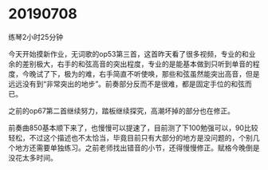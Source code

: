# 20190708

练琴2小时25分钟

今天开始摸新作业，无词歌的op53第三首，这首昨天看了很多视频，专业的和业余的差别极大，右手的和弦高音的突出程度，专业的是能基本做到只听到单音的程度，今晚试了下，极为的难，右手简直不听使唤，那些和弦虽然能突出高音，但是远远没有到“非常突出的地步”。前奏部分反而不是很难，都是固定手位的和弦而已。

之前的op67第二首继续努力，踏板继续探究，高潮坏掉的部分也在修正。

前奏曲850基本顺下来了，也慢慢可以提速了，目前测了下100勉强可以，90比较轻松，不过这个描述也不太恰当，毕竟目前只有大部分的地方是没问题的，个别几个地方还需要单独练习。之前老师找出错音的小节，还得慢慢修正。赋格今晚倒是没花太多时间。
